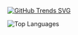 [![GitHub Trends SVG](https://api.githubtrends.io/user/svg/crazyrat-software/langs?time_range=one_year&compact=True&theme=dark)](https://githubtrends.io)

![Top Languages](https://github-readme-stats.vercel.app/api/top-langs/?username=crazyrat-software&layout=compact)


